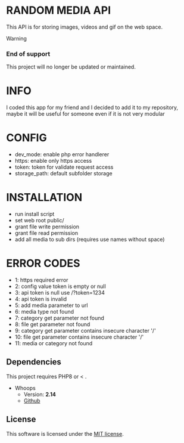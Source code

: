 # RANDOM MEDIA API
This API is for storing images, videos and gif on the web space.

> [!WARNING]
> ### End of support
> This project will no longer be updated or maintained.

# INFO
I coded this app for my friend and I decided to add it to my repository, maybe it will be useful for someone even if it is not very modular

# CONFIG
- dev_mode: enable php error handlerer
- https: enable only https access
- token: token for validate request access
- storage_path: default subfolder storage

# INSTALLATION
- run install script
- set web root public/
- grant file write permission
- grant file read permission
- add all media to sub dirs (requires use names without space)

# ERROR CODES
- 1: https required error
- 2: config value token is empty or null
- 3: api token is null use /?token=1234
- 4: api token is invalid
- 5: add media parameter to url
- 6: media type not found
- 7: category get parameter not found
- 8: file get parameter not found
- 9: category get parameter contains insecure character '/'
- 10: file get parameter contains insecure character '/'
- 11: media or category not found

## Dependencies
This project requires PHP8 or < .
* Whoops
   * Version: **2.14**
   * [Github](https://github.com/filp/whoops)

## License
This software is licensed under the [MIT license](https://github.com/lukasbecvar/media-api/blob/main/LICENSE).

